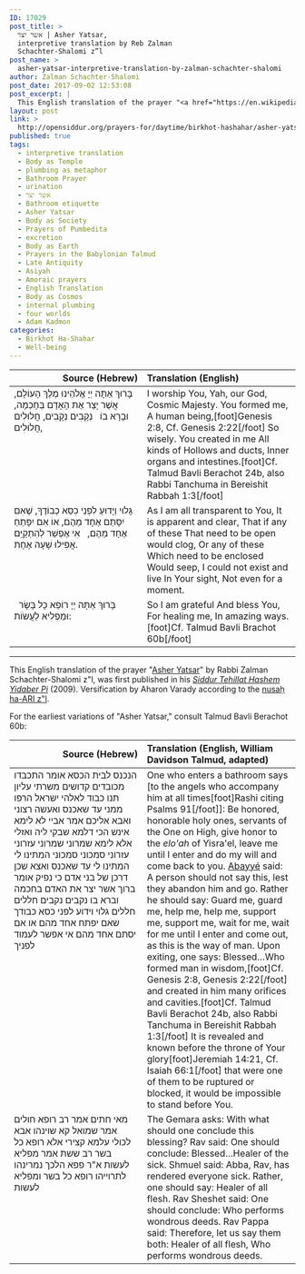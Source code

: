 ```yaml
---
ID: 17029
post_title: >
  אשר יצר | Asher Yatsar,
  interpretive translation by Reb Zalman
  Schachter-Shalomi z”l
post_name: >
  asher-yatsar-interpretive-translation-by-zalman-schachter-shalomi
author: Zalman Schachter-Shalomi
post_date: 2017-09-02 12:53:08
post_excerpt: |
  This English translation of the prayer "<a href="https://en.wikipedia.org/wiki/Asher_yatzar">Asher Yatsar</a>" by Rabbi Zalman Schachter-Shalomi z"l, was first published in his <em><a href="http://opensiddur.org/siddurim/ha-ari/neo-hasidut/reb-zalmans-open-siddur-tehillat-hashem/">Siddur Tehillat Hashem Yidaber Pi</a></em> (2009). Versification by Aharon Varady according to the <a href="http://opensiddur.org/siddurim/ha-ari/hasidut-ha-ari/nusah-ha-ari-a-new-transcription-by-shmuel-gonzales/">nusaḥ ha-ARI z"l</a>.
layout: post
link: >
  http://opensiddur.org/prayers-for/daytime/birkhot-hashahar/asher-yatsar-interpretive-translation-by-zalman-schachter-shalomi/
published: true
tags:
  - interpretive translation
  - Body as Temple
  - plumbing as metaphor
  - Bathroom Prayer
  - urination
  - אשר יצר
  - Bathroom etiquette
  - Asher Yatsar
  - Body as Society
  - Prayers of Pumbedita
  - excretion
  - Body as Earth
  - Prayers in the Babylonian Talmud
  - Late Antiquity
  - Asiyah
  - Amoraic prayers
  - English Translation
  - Body as Cosmos
  - internal plumbing
  - four worlds
  - Adam Kadmon
categories:
  - Birkhot Ha-Shaḥar
  - Well-being
---
```

<table style="margin-left: auto;margin-right: auto;" class="draggable">
<thead><tr><th id="x" style="text-align: right;">Source (Hebrew)</th><th style="text-align: left;">Translation (English)</th></tr></thead>
<tbody>
<tr>
<td style="vertical-align:top;" width="46%">
<div class="liturgy"><span lang="he">
בָּרוּךְ אַתָּה 
יְיָ אֱלֹהֵינוּ 
מֶלֶךְ הָעוֹלָם, 
אֲשֶׁר יָצַר 
אֶת הָאָדָם 
בְּחָכְמָה, 
וּבָרָא בוֹ 
&nbsp;
נְקָבִים נְקָבִים, 
חֲלוּלִים חֲלוּלִים, 
</span></div>
</td>
 
<td style="vertical-align:top;" width="53%">
<div class="english">
I worship You,
Yah, our God,
Cosmic Majesty.
You formed me,
A human being,[foot]Genesis 2:8, Cf. Genesis 2:22[/foot]
So wisely.
You created in me
All kinds of
Hollows and ducts, 
Inner organs and intestines.[foot]Cf. Talmud Bavli Berachot 24b, also Rabbi Tanchuma in Bereishit Rabbah 1:3[/foot] 
</div></td>
</tr>


<tr>
<td style="vertical-align:top;" width="46%">
<div class="liturgy"><span lang="he">
גָּלוּי וְיָדוּעַ 
לִפְנֵי כִסֵּא כְבוֹדֶךָ, 
שֶׁאִם 
יִסָּתֵם אֶחָד מֵהֶם, 
אוֹ אִם 
יִפָּתֵחַ אֶחָד מֵהֶם, 
&nbsp;
אִי אֶפְשַׁר 
לְהִתְקַיֵּם 
אֲפִילוּ שָׁעָה אֶחָת. 
</span></div>
</td>
 
<td style="vertical-align:top;" width="53%">
<div class="english">
As I am all transparent to You,
It is apparent and clear,
That if any of these
That need to be open would clog,
Or any of these
Which need to be enclosed
Would seep,
I could not exist and live
In Your sight,
Not even for a moment.
</div></td>
</tr>


<tr>
<td style="vertical-align:top;" width="46%">
<div class="liturgy"><span lang="he">
&nbsp;
בָּרוּךְ אַתָּה יְיָ 
רוֹפֵא כָל בָּשָׂר 
וּמַפְלִיא לַעֲשֹוֹת:
</span></div>
</td>
 
<td style="vertical-align:top;" width="53%">
<div class="english">
So I am grateful 
And bless You,
For healing me,
In amazing ways.[foot]Cf. Talmud Bavli Brachot 60b[/foot]
</div></td>
</tr>
</tbody></table>

<hr />
This English translation of the prayer "<a href="https://en.wikipedia.org/wiki/Asher_yatzar">Asher Yatsar</a>" by Rabbi Zalman Schachter-Shalomi z"l, was first published in his <em><a href="http://opensiddur.org/siddurim/ha-ari/neo-hasidut/reb-zalmans-open-siddur-tehillat-hashem/">Siddur Tehillat Hashem Yidaber Pi</a></em> (2009). Versification by Aharon Varady according to the <a href="http://opensiddur.org/siddurim/ha-ari/hasidut-ha-ari/nusah-ha-ari-a-new-transcription-by-shmuel-gonzales/">nusaḥ ha-ARI z"l</a>.

For the earliest variations of "Asher Yatsar," consult Talmud Bavli Berachot 60b:

<table style="margin-left: auto;margin-right: auto;" class="draggable">
<thead><tr><th id="x" style="text-align: right;">Source (Hebrew)</th><th style="text-align: left;">Translation (English, William Davidson Talmud, adapted)</th></tr></thead>
<tbody>
<tr>
<td style="vertical-align:top;" width="46%">
<div class="liturgy"><span lang="he">
הנכנס לבית הכסא אומר 
התכבדו מכובדים קדושים משרתי עליון 
תנו כבוד לאלהי ישראל 
הרפו ממני עד שאכנס ואעשה רצוני ואבא אליכם 
אמר אביי לא לימא אינש הכי דלמא שבקי ליה ואזלי אלא לימא 
שמרוני שמרוני 
עזרוני עזרוני 
סמכוני סמכוני 
המתינו לי המתינו לי עד שאכנס ואצא שכן דרכן של בני אדם 
כי נפיק אומר 
ברוך אשר יצר את האדם בחכמה 
וברא בו נקבים נקבים חללים חללים 
גלוי וידוע לפני כסא כבודך 
שאם יפתח אחד מהם או אם יסתם אחד מהם 
אי אפשר לעמוד לפניך
</span></div>
</td>
 
<td style="vertical-align:top;" width="53%">
<div class="english">
One who enters a bathroom says [to the angels who accompany him at all times[foot]Rashi citing Psalms 91[/foot]]: 
Be honored, honorable holy ones, servants of the One on High, 
give honor to the <em>elo'ah</em> of Yisra'el, 
leave me until I enter and do my will and come back to you. 
<a href="https://en.wikipedia.org/wiki/Abaye">Abayyé</a> said: A person should not say this, lest they abandon him and go. Rather he should say: 
Guard me, guard me, 
help me, help me, 
support me, support me, 
wait for me, wait for me until I enter and come out, as this is the way of man. 
Upon exiting, one says: 
Blessed…Who formed man in wisdom,[foot]Cf. Genesis 2:8, Genesis 2:22[/foot]
and created in him many orifices and cavities.[foot]Cf. Talmud Bavli Berachot 24b, also Rabbi Tanchuma in Bereishit Rabbah 1:3[/foot] 
It is revealed and known before the throne of Your glory[foot]Jeremiah 14:21, Cf. Isaiah 66:1[/foot]
that were one of them to be ruptured or blocked, 
it would be impossible to stand before You.
</div></td>
</tr>


<tr>
<td style="vertical-align:top;" width="46%">
<div class="liturgy"><span lang="he">
מאי חתים 
אמר רב רופא חולים 
אמר שמואל קא שוינהו אבא לכולי עלמא קצירי אלא רופא כל בשר 
רב ששת אמר מפליא לעשות 
א"ר פפא הלכך נמרינהו לתרוייהו רופא כל בשר ומפליא לעשות
</span></div>
</td>
 
<td style="vertical-align:top;" width="53%">
<div class="english">
The Gemara asks: With what should one conclude this blessing? 
Rav said: One should conclude: Blessed…Healer of the sick. 
Shmuel said: Abba, Rav, has rendered everyone sick. Rather, one should say: Healer of all flesh. 
Rav Sheshet said: One should conclude: Who performs wondrous deeds. 
Rav Pappa said: Therefore, let us say them both: Healer of all flesh, Who performs wondrous deeds.
</div></td>
</tr>
</tbody></table>
